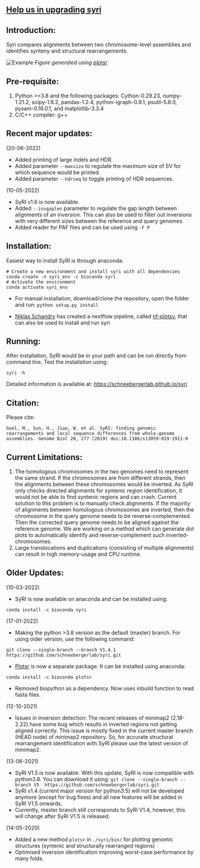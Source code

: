 ## [Help us in upgrading syri](https://github.com/schneebergerlab/syri/discussions/230)

## Introduction:

Syri compares alignments between two chromosome-level assemblies and identifies synteny and structural rearrangements.

![Example](./example/ampril_col0_chr3_6600000_10000000.png)
<i> Figure generated using [plotsr](https://github.com/schneebergerlab/plotsr) </i>

## Pre-requisite:

1. Python >=3.8 and the following packages: Cython-0.29.23, numpy-1.21.2, scipy-1.6.2, pandas-1.2.4, python-igraph-0.9.1, psutil-5.8.0, pysam-0.16.0.1, and matplotlib-3.3.4
2. C/C++ compiler: g++

## Recent major updates:
(20-06-2022)
* Added printing of large indels and HDR.
* Added parameter `--maxsize` to regulate the maximum size of SV for which sequence would be printed.
* Added parameter `--hdrseq` to toggle printing of HDR sequences.


(10-05-2022)
* SyRI v1.6 is now available.
* Added `--invgaplen` parameter to regulate the gap length between alignments of an inversion. This can also be used to filter out inversions with very different sizes between the reference and query genomes
* Added reader for PAF files and can be used using `-F P`

## Installation:

Easiest way to install SyRI is through anaconda:

```
# Create a new environment and install syri with all dependencies
conda create -n syri_env -c bioconda syri
# Activate the environment
conda activate syri_env
```

- For manual installation, download/clone the repository, open the folder and run:
`python setup.py install`

- [Niklas Schandry](https://github.com/nschan) has created a nextflow pipeline, called [nf-plotsv](https://github.com/nschan/nf-plotsv), that can also be used to install and run syri

## Running:

After installation, SyRI would be in your path and can be run directly from command line. Test the installation using:

```
syri -h
```

Detailed information is available at: https://schneebergerlab.github.io/syri

## Citation:

Please cite:

`Goel, M., Sun, H., Jiao, W. et al. SyRI: finding genomic rearrangements and local sequence differences from whole-genome assemblies. Genome Biol 20, 277 (2019) doi:10.1186/s13059-019-1911-0`

## Current Limitations:

1. The homologous chromosomes in the two genomes need to represent the same strand. If the chromosomes are from different strands, then the alignments between these chromosomes would be inverted. As SyRI only checks directed alignments for syntenic region identification, it would not be able to find syntenic regions and can crash.
   Current solution to this problem is to manually check alignments. If the majority of alignments between homologous chromosomes are inverted, then the chromosome in the query genome needs to be reverse-complemented. Then the corrected query genome needs to be aligned against the reference genome. We are working on a method which can generate dot plots to automatically identify and reverse-complement such inverted-chromosomes.
2. Large translocations and duplications (consisting of multiple alignments) can result in high memory-usage and CPU runtime.

## Older Updates:

(10-03-2022)

* SyRI is now available on anaconda and can be installed using:

```
conda install -c bioconda syri
```

(17-01-2022)

* Making the python >3.8 version as the default (master) branch. For using older version, use the following command:

```
git clone --single-branch --branch V1.4.1 https://github.com/schneebergerlab/syri.git
```

* [Plotsr](https://github.com/schneebergerlab/plotsr) is now a separate package. It can be installed using anaconda:

```
conda install -c bioconda plotsr
```

* Removed biopython as a dependency. Now uses inbuild function to read fasta files.

(12-10-2021)

* Issues in inversion detection: The recent releases of minimap2 (2.18-2.22) have some bug which results in inverted regions not getting aligned correctly. This issue is mostly fixed in the current master branch (HEAD node) of minimap2 repository. So, for accurate structural rearrangement identification with SyRI please use the latest version of minimap2.

(13-06-2021)

* SyRI V1.5 is now available. With this update, SyRI is now compatible with python3.8. You can download it using:
  `git clone --single-branch --branch V5  https://github.com/schneebergerlab/syri.git`
* SyRI v1.4 (current major version for python3.5) will not be developed anymore (except for bug fixes) and all new features will be added in SyRI V1.5 onwards.
* Currently, master branch still corresponds to SyRI V1.4, however, this will change after SyRI V1.5 is released.

(14-05-2020)

* Added a new method `plotsr` in `./syri/bin/` for plotting genomic structures (syntenic and structurally rearranged regions)
* Optimised inversion identification improving worst-case performance by many folds.
